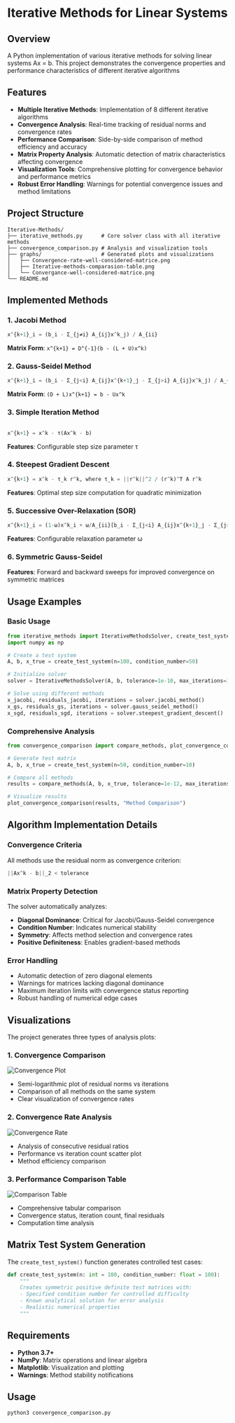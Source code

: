 # Iterative Methods for Linear Systems

## Overview

A Python implementation of various iterative methods for solving linear systems Ax = b. This project demonstrates the convergence properties and performance characteristics of different iterative algorithms

## Features

- **Multiple Iterative Methods**: Implementation of 8 different iterative algorithms
- **Convergence Analysis**: Real-time tracking of residual norms and convergence rates
- **Performance Comparison**: Side-by-side comparison of method efficiency and accuracy
- **Matrix Property Analysis**: Automatic detection of matrix characteristics affecting convergence
- **Visualization Tools**: Comprehensive plotting for convergence behavior and performance metrics
- **Robust Error Handling**: Warnings for potential convergence issues and method limitations

## Project Structure

```t
Iterative-Methods/
├── iterative_methods.py      # Core solver class with all iterative methods
├── convergence_comparison.py # Analysis and visualization tools
├── graphs/                   # Generated plots and visualizations
│   ├── Convergence-rate-well-considered-matrice.png
│   ├── Iterative-methods-comparasion-table.png
│   └── Convergance-well-considered-matrice.png
└── README.md
```

## Implemented Methods

### 1. Jacobi Method

```python
x^{k+1}_i = (b_i - Σ_{j≠i} A_{ij}x^k_j) / A_{ii}
```

**Matrix Form**: `x^{k+1} = D^{-1}(b - (L + U)x^k)`

### 2. Gauss-Seidel Method

```python  
x^{k+1}_i = (b_i - Σ_{j<i} A_{ij}x^{k+1}_j - Σ_{j>i} A_{ij}x^k_j) / A_{ii}
```

**Matrix Form**: `(D + L)x^{k+1} = b - Ux^k`

### 3. Simple Iteration Method

```python

x^{k+1} = x^k - τ(Ax^k - b)
```

**Features**: Configurable step size parameter τ

### 4. Steepest Gradient Descent

```python
x^{k+1} = x^k - τ_k r^k, where τ_k = ||r^k||^2 / (r^k)^T A r^k
```

**Features**: Optimal step size computation for quadratic minimization

### 5. Successive Over-Relaxation (SOR)

```python
x^{k+1}_i = (1-ω)x^k_i + ω/A_{ii}[b_i - Σ_{j<i} A_{ij}x^{k+1}_j - Σ_{j>i} A_{ij}x^k_j]
```

**Features**: Configurable relaxation parameter ω

### 6. Symmetric Gauss-Seidel

**Features**: Forward and backward sweeps for improved convergence on symmetric matrices

## Usage Examples

### Basic Usage

```python path=null start=null
from iterative_methods import IterativeMethodsSolver, create_test_system
import numpy as np

# Create a test system
A, b, x_true = create_test_system(n=100, condition_number=50)

# Initialize solver
solver = IterativeMethodsSolver(A, b, tolerance=1e-10, max_iterations=1000)

# Solve using different methods
x_jacobi, residuals_jacobi, iterations = solver.jacobi_method()
x_gs, residuals_gs, iterations = solver.gauss_seidel_method()
x_sgd, residuals_sgd, iterations = solver.steepest_gradient_descent()
```

### Comprehensive Analysis

```python path=null start=null
from convergence_comparison import compare_methods, plot_convergence_comparison

# Generate test matrix
A, b, x_true = create_test_system(n=50, condition_number=10)

# Compare all methods
results = compare_methods(A, b, x_true, tolerance=1e-12, max_iterations=200)

# Visualize results
plot_convergence_comparison(results, "Method Comparison")
```

## Algorithm Implementation Details

### Convergence Criteria

All methods use the residual norm as convergence criterion:

```python
||Ax^k - b||_2 < tolerance
```

### Matrix Property Detection

The solver automatically analyzes:

- **Diagonal Dominance**: Critical for Jacobi/Gauss-Seidel convergence
- **Condition Number**: Indicates numerical stability
- **Symmetry**: Affects method selection and convergence rates
- **Positive Definiteness**: Enables gradient-based methods

### Error Handling

- Automatic detection of zero diagonal elements
- Warnings for matrices lacking diagonal dominance  
- Maximum iteration limits with convergence status reporting
- Robust handling of numerical edge cases

## Visualizations

The project generates three types of analysis plots:

### 1. Convergence Comparison

![Convergence Plot](graphs/Convergance-well-considered-matrice.png)

- Semi-logarithmic plot of residual norms vs iterations
- Comparison of all methods on the same system
- Clear visualization of convergence rates

### 2. Convergence Rate Analysis  

![Convergence Rate](graphs/Convergence-rate-well-considered-matrice.png)

- Analysis of consecutive residual ratios
- Performance vs iteration count scatter plot
- Method efficiency comparison

### 3. Performance Comparison Table

![Comparison Table](graphs/Iterative-methods-comparasion-table.png)

- Comprehensive tabular comparison
- Convergence status, iteration count, final residuals
- Computation time analysis

## Matrix Test System Generation

The `create_test_system()` function generates controlled test cases:

```python path=null start=null
def create_test_system(n: int = 100, condition_number: float = 100):
    """
    Creates symmetric positive definite test matrices with:
    - Specified condition number for controlled difficulty
    - Known analytical solution for error analysis
    - Realistic numerical properties
    """
```

## Requirements

- **Python 3.7+**
- **NumPy**: Matrix operations and linear algebra
- **Matplotlib**: Visualization and plotting
- **Warnings**: Method stability notifications

## Usage

```bash
python3 convergence_comparison.py
```
